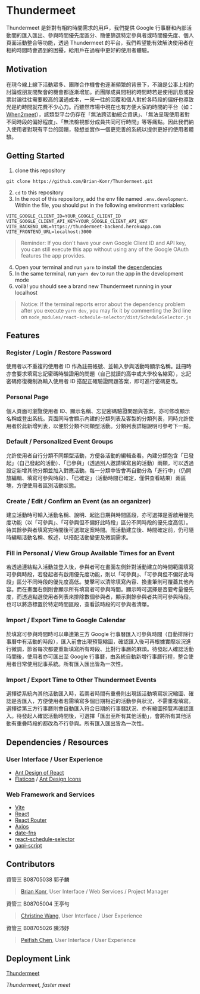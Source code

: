 # Thundermeet
Thundermeet 是針對有相約時間需求的用戶，我們提供 Google 行事曆和內部活動間的匯入匯出、參與時間優先度區分、簡便篩選特定參與者或時間優先度、個人頁面活動整合等功能，透過 Thundermeet 的平台，我們希望能有效解決使用者在相約時間時會遇到的困擾，給用戶在過程中更好的使用者體驗。

## Motivation
在現今線上線下活動眾多、團隊合作機會也逐漸頻繁的背景下，不論是公事上相約討論或朋友間聚會的機會都逐漸增加。而團隊成員間相約時間時若是使用訊息或投票討論往往需要較高的溝通成本，一來一往的回覆和個人對於各時段的偏好也導致光是約時間就花費不少心力。而雖然市場中現在也有方便大家約時間的平台（如：[When2meet](https://www.when2meet.com)），該類型平台仍存在「無法跨活動統合資訊」、「無法呈現使用者對不同時段的偏好程度」、「無法檢視部分成員共同可行時間」等等痛點。因此我們納入使用者對現有平台的回饋，發想並實作一個更完善的系統以提供更好的使用者體驗。

## Getting Started

1. clone this repository
  ```
  git clone https://github.com/Brian-Konr/Thundermeet.git
  ```
2. `cd` to this repository
3. In the root of this repository, add the env file named `.env.development`. Within the file, you should put in the following environment variables:
  ```
  VITE_GOOGLE_CLIENT_ID=YOUR_GOOGLE_CLIENT_ID
  VITE_GOOGLE_CLIENT_API_KEY=YOUR_GOOGLE_CLIENT_API_KEY
  VITE_BACKEND_URL=https://thundermeet-backend.herokuapp.com
  VITE_FRONTEND_URL=localhost:3000
  ```
  > Reminder: If you don't have your own Google Client ID and API key, you can still execute this app without using any of the Google OAuth features the app provides.
4. Open your terminal and run `yarn` to install the [dependencies](package.json)
5. In the same terminal, run `yarn dev` to run the app in the development mode
6. voilà! you should see a brand new Thundermeet running in your localhost

  > Notice: If the terminal reports error about the dependency problem after you execute `yarn dev`, you may fix it by commenting the 3rd line on `node_modules/react-schedule-selector/dist/ScheduleSelector.js`
## Features
### Register / Login / Restore Password
使用者以不重複的使用者 ID 作為註冊帳號、並輸入參與活動時顯示名稱。註冊時亦會要求填寫忘記密碼時驗證用的問題（自己就讀的高中或大學校名縮寫），忘記密碼修復機制為輸入使用者 ID 搭配正確驗證問題答案，即可進行密碼更改。
### Personal Page
個人頁面可瀏覽使用者 ID、顯示名稱、忘記密碼驗證問題與答案，亦可修改顯示名稱或登出系統。頁面同時會顯示內建的分類列表及客製的分類列表，同時允許使用者於此新增列表，以便於分類不同類型活動。分類列表詳細說明可參考下一點。
### Default / Personalized Event Groups
允許使用者自行分類不同類型活動，方便各活動的編輯查看。內建分類包含「已發起」（自己發起的活動）、「已參與」（透過別人邀請填寫且的活動）兩類，可以透過設定新增其他分類並加入對應活動。每一分類中皆會再自動分為「進行中」（仍開放編輯、填寫可參與時段）、「已確定」（活動時間已確定，僅供查看結果）兩區塊，方便使用者區別活動狀態。
### Create / Edit / Confirm an Event (as an organizer)
建立活動時可輸入活動名稱、說明、起迄日期與時間區段，亦可選擇是否啟用優先度功能（以「可參與」、「可參與但不偏好此時段」區分不同時段的優先度高低）。待其餘參與者填寫完時間後可選取定案時間。而活動建立後、時間確定前，仍可隨時編輯活動名稱、敘述，以搭配活動變更及微調需求。
### Fill in Personal / View Group Available Times for an Event
若透過連結點入活動並登入後，參與者可在畫面左側針對活動建立的時間範圍填寫可參與時段，若發起者有啟用優先度功能，則以「可參與」、「可參與但不偏好此時段」區分不同時段的優先度高低。雙擊可以清除填寫內容、換畫筆則可覆蓋其他內容。而在畫面右側則會顯示所有填寫者可參與時間。顯示時可選擇是否要考量優先度，而透過點選使用者列表來排除數個參與者，顯示剩餘參與者共同可參與時段。也可以將游標置於特定時間區段，查看該時段的可參與者清單。
### Import / Export Time to Google Calendar
於填寫可參與時間時可以串連第三方 Google 行事曆匯入可參與時間（自動排除行事曆中有活動的時段），匯入前會出現預覽縮圖，確認匯入後可再根據實際狀況進行微調，節省每次都要重新填寫所有時段、比對行事曆的麻煩。待發起人確認活動時間後，使用者亦可匯出至 Google 行事曆，由系統自動新增行事曆行程，整合使用者日常使用記事系統。所有匯入匯出皆為一次性。
### Import / Export Time to Other Thundermeet Events
選擇從系統內其他活動匯入時，若兩者時間有重疊則出現該活動填寫狀況縮圖、確認是否匯入，方便使用者若需填寫多個日期相近的活動參與狀況，不需重複填寫。選擇從第三方行事曆則會自動匯入符合日期的行事曆狀況、亦有縮圖預覽再確認匯入。待發起人確認活動時間後，可選擇「匯出至所有其他活動」，會將所有其他活動有重疊時段的都改為不行參與。所有匯入匯出皆為一次性。

## Dependencies / Resources
### User Interface / User Experience
* [Ant Design of React](https://ant.design/docs/react/introduce)
* [Flaticon](https://www.flaticon.com/) / [Ant Design Icons](https://ant.design/docs/spec/icon)
### Web Framework and Services
* [Vite](https://vitejs.dev/)
* [React](https://reactjs.org/)
* [React Router](https://reactrouter.com/docs/en/v6/getting-started/overview)
* [Axios](https://axios-http.com/docs/intro)
* [date-fns](https://date-fns.org/)
* [react-schedule-selector](https://github.com/bibekg/react-schedule-selector)
* [gapi-script](https://www.npmjs.com/package/gapi-script)

## Contributors

資管三 B08705038 郭子麟 
> [Brian Konr](https://github.com/Brian-Konr), User Interface / Web Services / Project Manager

資管三 B08705004 王亭勻
> [Christine Wang](https://github.com/christine891225), User Interface / User Experience

資管三 B08705026 陳沛妤
> [Peifish Chen](https://github.com/peifish1124), User Interface / User Experience


## Deployment Link
[Thundermeet](https://thundermeet.netlify.app/)

*Thundermeet, faster meet*
